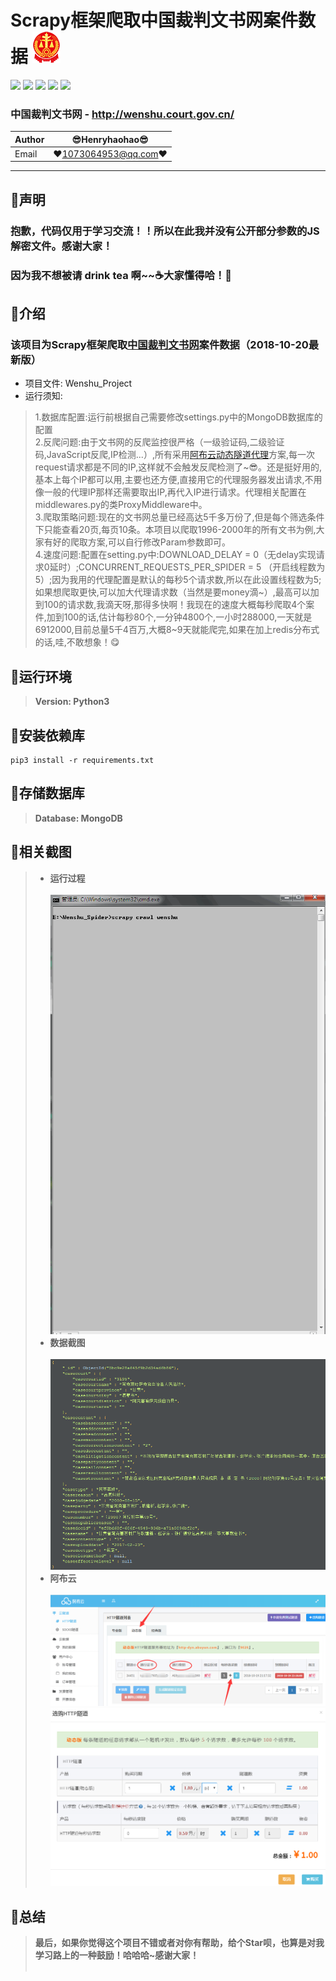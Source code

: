 Scrapy框架爬取中国裁判文书网案件数据 ![enter image description here](Pic/logo.png)
===========================
![](https://img.shields.io/badge/Python-3.6.3-green.svg) ![](https://img.shields.io/badge/Scrapy-1.5.0-green.svg) ![](https://img.shields.io/badge/requests-2.18.4-green.svg) ![](https://img.shields.io/badge/PyExecJS-1.5.1-green.svg) ![](https://img.shields.io/badge/pymongo-3.6.1-green.svg) 
### 中国裁判文书网 - http://wenshu.court.gov.cn/
|Author|:sunglasses:Henryhaohao:sunglasses:|
|---|---
|Email|:hearts:1073064953@qq.com:hearts:

      
****
## :dolphin:声明
### 抱歉，代码仅用于学习交流！！所以在此我并没有公开部分参数的JS解密文件。感谢大家！  
### 因为我不想被请 drink tea 啊~~:coffee:大家懂得哈！:eyes:
## :dolphin:介绍
### 该项目为Scrapy框架爬取[中国裁判文书网](http://wenshu.court.gov.cn/)案件数据（2018-10-20最新版）
- 项目文件: Wenshu_Project
- 运行须知: 
> 1.数据库配置:运行前根据自己需要修改settings.py中的MongoDB数据库的配置<br>
> 2.反爬问题:由于文书网的反爬监控很严格（一级验证码,二级验证码,JavaScript反爬,IP检测...）,所有采用[阿布云动态隧道代理](https://www.abuyun.com/)方案,每一次request请求都是不同的IP,这样就不会触发反爬检测了~:sunglasses:。还是挺好用的,基本上每个IP都可以用,主要也还方便,直接用它的代理服务器发出请求,不用像一般的代理IP那样还需要取出IP,再代入IP进行请求。代理相关配置在middlewares.py的类ProxyMiddleware中。<br>
> 3.爬取策略问题:现在的文书网总量已经高达5千多万份了,但是每个筛选条件下只能查看20页,每页10条。本项目以爬取1996-2000年的所有文书为例,大家有好的爬取方案,可以自行修改Param参数即可。<br>
> 4.速度问题:配置在setting.py中:DOWNLOAD_DELAY = 0（无delay实现请求0延时）;CONCURRENT_REQUESTS_PER_SPIDER = 5 （开启线程数为5）;因为我用的代理配置是默认的每秒5个请求数,所以在此设置线程数为5;如果想爬取更快,可以加大代理请求数（当然是要money滴~）,最高可以加到100的请求数,我滴天呀,那得多快啊！我现在的速度大概每秒爬取4个案件,加到100的话,估计每秒80个,一分钟4800个,一小时288000,一天就是6912000,目前总量5千4百万,大概8~9天就能爬完,如果在加上redis分布式的话,哇,不敢想象！:yum:
## :dolphin:运行环境
> **Version: Python3**
## :dolphin:安装依赖库
```
pip3 install -r requirements.txt
```
## :dolphin:存储数据库
> **Database: MongoDB**
## :dolphin:**相关截图**
> - **运行过程**<br><br>
![enter image description here](Pic/run.gif)
> - **数据截图**<br><br>
![enter image description here](Pic/data.png)
> - **阿布云**<br><br>
![enter image description here](Pic/abuyun.png)
![enter image description here](Pic/abuyun_1.png)
## :dolphin:**总结**
> **最后，如果你觉得这个项目不错或者对你有帮助，给个Star呗，也算是对我学习路上的一种鼓励！哈哈哈~感谢大家！**<br><br>



